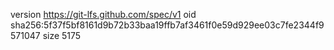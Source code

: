 version https://git-lfs.github.com/spec/v1
oid sha256:5f37f5bf8161d9b72b33baa19ffb7af3461f0e59d929ee03c7fe2344f9571047
size 5175
